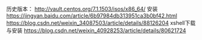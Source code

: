 历史版本：
		http://vault.centos.org/7.1.1503/isos/x86_64/
安装
	https://jingyan.baidu.com/article/6b97984db313951ca3b0bf42.html
	https://blog.csdn.net/weixin_34087503/article/details/88126204
xshell下载与安装
				https://blog.csdn.net/weixin_40928253/article/details/80621724